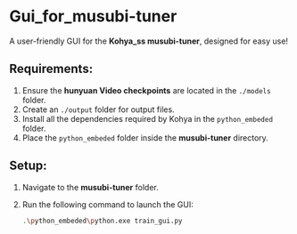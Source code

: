 # Gui_for_musubi-tuner

A user-friendly GUI for the **Kohya_ss musubi-tuner**, designed for easy use!

## Requirements:
1. Ensure the **hunyuan Video checkpoints** are located in the `./models` folder.
2. Create an `./output` folder for output files.
3. Install all the dependencies required by Kohya in the `python_embeded` folder.
4. Place the `python_embeded` folder inside the **musubi-tuner** directory.

## Setup:
1. Navigate to the **musubi-tuner** folder.
2. Run the following command to launch the GUI:

   ```bash
   .\python_embeded\python.exe train_gui.py



